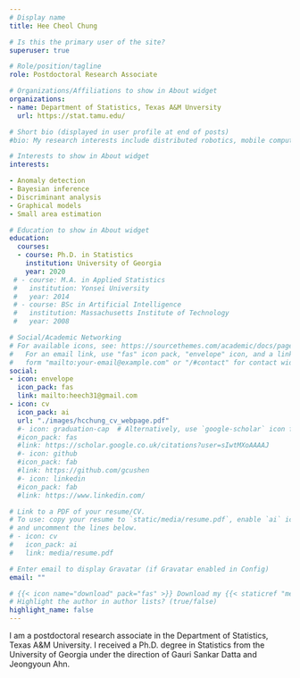 ```yaml
---
# Display name
title: Hee Cheol Chung

# Is this the primary user of the site?
superuser: true

# Role/position/tagline
role: Postdoctoral Research Associate

# Organizations/Affiliations to show in About widget
organizations:
- name: Department of Statistics, Texas A&M Unversity
  url: https://stat.tamu.edu/

# Short bio (displayed in user profile at end of posts)
#bio: My research interests include distributed robotics, mobile computing and programmable matter.

# Interests to show in About widget
interests:

- Anomaly detection
- Bayesian inference
- Discriminant analysis
- Graphical models
- Small area estimation

# Education to show in About widget
education:
  courses:
  - course: Ph.D. in Statistics
    institution: University of Georgia
    year: 2020
 # - course: M.A. in Applied Statistics
 #   institution: Yonsei University
 #   year: 2014
 # - course: BSc in Artificial Intelligence
 #   institution: Massachusetts Institute of Technology
 #   year: 2008

# Social/Academic Networking
# For available icons, see: https://sourcethemes.com/academic/docs/page-builder/#icons
#   For an email link, use "fas" icon pack, "envelope" icon, and a link in the
#   form "mailto:your-email@example.com" or "/#contact" for contact widget.
social:
- icon: envelope
  icon_pack: fas
  link: mailto:heech31@gmail.com
- icon: cv
  icon_pack: ai
  url: "./images/hcchung_cv_webpage.pdf"
  #- icon: graduation-cap  # Alternatively, use `google-scholar` icon from `ai` icon pack
  #icon_pack: fas
  #link: https://scholar.google.co.uk/citations?user=sIwtMXoAAAAJ
  #- icon: github
  #icon_pack: fab
  #link: https://github.com/gcushen
  #- icon: linkedin
  #icon_pack: fab
  #link: https://www.linkedin.com/

# Link to a PDF of your resume/CV.
# To use: copy your resume to `static/media/resume.pdf`, enable `ai` icons in `params.toml`, 
# and uncomment the lines below.
# - icon: cv
#   icon_pack: ai
#   link: media/resume.pdf

# Enter email to display Gravatar (if Gravatar enabled in Config)
email: ""

# {{< icon name="download" pack="fas" >}} Download my {{< staticref "media/demo_resume.pdf" "newtab" >}}resumé{{< /staticref >}}.
# Highlight the author in author lists? (true/false)
highlight_name: false
---
```

I am a postdoctoral research associate in the Department of Statistics, Texas A&M University. I received a Ph.D. degree in Statistics from the University of Georgia under the direction of Gauri Sankar Datta and Jeongyoun Ahn.

